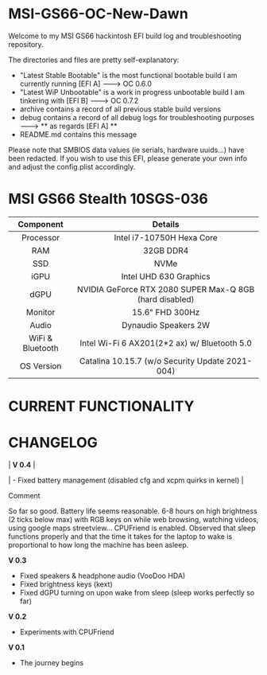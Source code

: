 # MSI-GS66-OC-New-Dawn

Welcome to my MSI GS66 hackintosh EFI build log and troubleshooting repository.

The directories and files are pretty self-explanatory:

- "Latest Stable Bootable" is the most functional bootable build I am currently running [EFI A] ---> OC 0.6.0
- "Latest WiP Unbootable" is a work in progress unbootable build I am tinkering with [EFI B] ---> OC 0.7.2
- archive contains a record of all previous stable build versions
- debug contains a record of all debug logs for troubleshooting purposes ---> ** as regards [EFI A] **
- README.md contains this message

Please note that SMBIOS data values (ie serials, hardware uuids...) have been redacted. If you wish to use this EFI, 
please generate your own info and adjust the config.plist accordingly.

# MSI GS66 Stealth 10SGS-036

| Component | Details |
|:-: |:-: |
| Processor | Intel i7-10750H Hexa Core |
| RAM | 32GB DDR4 |
| SSD | NVMe |
| iGPU | Intel UHD 630 Graphics |
| dGPU | NVIDIA GeForce RTX 2080 SUPER Max-Q 8GB (hard disabled) |
| Monitor | 15.6" FHD 300Hz |
| Audio | Dynaudio Speakers 2W |
| WiFi & Bluetooth | Intel Wi-Fi 6 AX201(2*2 ax) w/ Bluetooth 5.0 |
| OS Version | Catalina 10.15.7 (w/o Security Update 2021-004) |

# CURRENT FUNCTIONALITY



# CHANGELOG

| **V 0.4** |

| - Fixed battery management (disabled cfg and xcpm quirks in kernel) |

Comment

So far so good. Battery life seems reasonable. 6-8 hours on high brightness (2 ticks below max) with RGB keys on while web browsing, watching videos, using google maps streetview... CPUFriend is enabled. Observed that sleep functions properly and that the time it takes for the laptop to wake is proportional to how long the machine has been asleep.

**V 0.3**

- Fixed speakers & headphone audio (VooDoo HDA)
- Fixed brightness keys (kext)
- Fixed dGPU turning on upon wake from sleep (sleep works perfectly so far)

**V 0.2**

- Experiments with CPUFriend

**V 0.1**

- The journey begins
